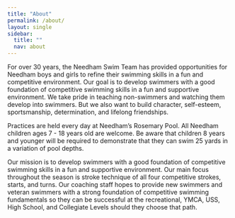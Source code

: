 ```yaml
---
title: "About"
permalink: /about/
layout: single
sidebar:
  title: ""
  nav: about
---
```


For over 30 years, the Needham Swim Team has provided opportunities for Needham boys and girls to refine their swimming skills in a fun and competitive environment. Our goal is to develop swimmers with a good foundation of competitive swimming skills in a fun and supportive environment. We take pride in teaching non-swimmers and watching them develop into swimmers. But we also want to build character, self-esteem, sportsmanship, determination, and lifelong friendships.

Practices are held every day at Needham’s Rosemary Pool. All Needham children ages 7 - 18 years old are welcome. Be aware that children 8 years and younger will be required to demonstrate that they can swim 25 yards in a variation of pool depths.

Our mission is to develop swimmers with a good foundation of competitive swimming skills in a fun and supportive environment. Our main focus throughout the season is stroke technique of all four competitive strokes, starts, and turns. Our coaching staff hopes to provide new swimmers and veteran swimmers with a strong foundation of competitive swimming fundamentals so they can be successful at the recreational, YMCA, USS, High School, and Collegiate Levels should they choose that path.
